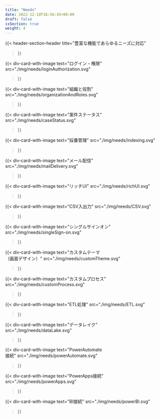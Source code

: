 ```yaml
---
title: "Needs"
date: 2022-12-10T16:56:45+09:00
draft: false
isSection: true
weight: 4
---
```


{{< header-section-header 
    title="豊富な機能で<span class='text-[#01A2EB]'>あらゆるニーズ</span>に対応"
>}}

<div class="grid grid-cols-2 md:grid-cols-4 lg:grid-cols-5 lg:gap-x-[65px] gap-y-[40px] mx-auto md:w-11/12 3xl:w-screen 3xl:max-w-[1300px]">

{{< div-card-with-image 
    text="ログイン・権限"
    src="./img/needs/loginAuthorization.svg" 
>}}

{{< div-card-with-image 
    text="組織と役割"
    src="./img/needs/organizationAndRoles.svg" 
>}}

{{< div-card-with-image 
    text="案件ステータス"
    src="./img/needs/caseStatus.svg" 
>}}

{{< div-card-with-image 
    text="採番管理"
    src="./img/needs/indexing.svg" 
>}}

{{< div-card-with-image 
    text="メール配信"
    src="./img/needs/mailDelivery.svg" 
>}}

{{< div-card-with-image 
    text="リッチUI"
    src="./img/needs/richUI.svg" 
>}}

{{< div-card-with-image 
    text="CSV入出力"
    src="./img/needs/CSV.svg" 
>}}

{{< div-card-with-image 
    text="シングルサインオン"
    src="./img/needs/singleSign-on.svg" 
>}}

{{< div-card-with-image 
    text="カスタムテーマ<br>（画面デザイン）"
    src="./img/needs/customTheme.svg" 
>}}

{{< div-card-with-image 
    text="カスタムプロセス"
    src="./img/needs/customProcess.svg" 
>}}

{{< div-card-with-image 
    text="ETL処理"
    src="./img/needs/ETL.svg" 
>}}

{{< div-card-with-image 
    text="データレイク"
    src="./img/needs/dataLake.svg" 
>}}

{{< div-card-with-image 
    text="PowerAutomate<br>接続"
    src="./img/needs/powerAutomate.svg" 
>}}

{{< div-card-with-image 
    text="PowerApps接続"
    src="./img/needs/powerApps.svg" 
>}}

{{< div-card-with-image 
    text="BI接続"
    src="./img/needs/powerBI.svg" 
>}}

</div>
